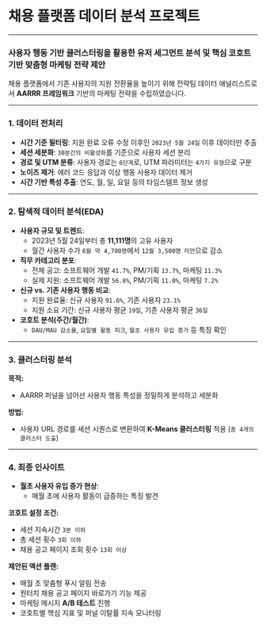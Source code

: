 # 채용 플랫폼 데이터 분석 프로젝트 

---

### 사용자 행동 기반 클러스터링을 활용한 유저 세그먼트 분석 및 핵심 코호트 기반 맞춤형 마케팅 전략 제안

채용 플랫폼에서 기존 사용자의 지원 전환율을 높이기 위해 전략팀 데이터 애널리스트로서 **AARRR 프레임워크** 기반의 마케팅 전략을 수립하였습니다.

---

### 1. 데이터 전처리
- **시간 기준 필터링**: 지원 완료 오류 수정 이후인 `2023년 5월 24일` 이후 데이터만 추출
- **세션 세분화**: `30분간의 비활성화`를 기준으로 사용자 세션 분리
- **경로 및 UTM 분류**: 사용자 경로는 `6단계`로, UTM 파라미터는 `4가지 유형`으로 구분
- **노이즈 제거**: 에러 코드 응답과 이상 행동 사용자 데이터 제거
- **시간 기반 특성 추출**: 연도, 월, 일, 요일 등의 타임스탬프 정보 생성

---

### 2. 탐색적 데이터 분석(EDA)
- **사용자 규모 및 트렌드**:
  - 2023년 5월 24일부터 총 **11,111명**의 고유 사용자
  - 월간 사용자 수가 `6월 약 4,700명`에서 `12월 3,500명 미만`으로 감소
- **직무 카테고리 분포**:
  - 전체 공고: 소프트웨어 개발 `41.7%`, PM/기획 `13.7%`, 마케팅 `11.3%`
  - 실제 지원: 소프트웨어 개발 `56.8%`, PM/기획 `11.0%`, 마케팅 `7.2%`
- **신규 vs. 기존 사용자 행동 비교**:
  - 지원 완료율: 신규 사용자 `91.6%`, 기존 사용자 `23.1%`
  - 지원 소요 기간: 신규 사용자 평균 `19일`, 기존 사용자 평균 `36일`
- **코호트 분석(주간/월간)**:
  - `DAU/MAU 감소율`, `요일별 활동 피크`, `월초 사용자 유입 증가` 등 특징 확인

---

### 3. 클러스터링 분석

**목적:**
- AARRR 퍼널을 넘어선 사용자 행동 특성을 정밀하게 분석하고 세분화

**방법:**
- 사용자 URL 경로를 세션 시퀀스로 변환하여 **K-Means 클러스터링** 적용 (`총 4개의 클러스터 도출`)

---

### 4. 최종 인사이트

- **월초 사용자 유입 증가 현상**:
  - 매월 초에 사용자 활동이 급증하는 특징 발견

**코호트 설정 조건:**
- 세션 지속시간 `3분 이하`
- 총 세션 횟수 `3회 이하`
- 채용 공고 페이지 조회 횟수 `13회 이상`

**제안된 액션 플랜:**
- 매월 초 맞춤형 푸시 알림 전송
- 원터치 채용 공고 페이지 바로가기 기능 제공
- 마케팅 메시지 **A/B 테스트** 진행
- 코호트별 핵심 지표 및 퍼널 이탈률 지속 모니터링
